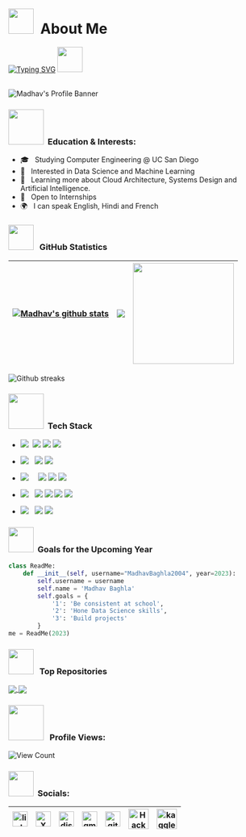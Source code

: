 <h1> <img src="https://media.tenor.com/y2apQwKW7okAAAAM/gif.gif" width="50px">&nbsp; About Me</h1>

[![Typing SVG](https://readme-typing-svg.demolab.com?font=Fira+Code&size=18&duration=4500&color=5376F7&multiline=true&lines=Hey+There%2C+I+am+Madhav+Baghla)](https://git.io/typing-svg)
<img src="https://media.tenor.com/85R9QYRANgEAAAAC/discord-wumpus.gif" width=50px>


<br>

<img align="center" src="https://clre.ucsd.edu/wp-content/uploads/2019/11/resources-header.jpg" alt="Madhav's  Profile Banner">

</br>  


<h3>  <img src="https://raw.githubusercontent.com/alexnaiman/alexnaiman/master/resources/PusheenCompute.gif" width="70px" />  &nbsp;Education & Interests: </h3>


- 🎓 &nbsp;  Studying Computer Engineering @ UC San Diego
- 🤔 &nbsp;  Interested in Data Science and Machine Learning
- 🌱 &nbsp; Learning more about Cloud Architecture, Systems Design and Artificial Intelligence.
- 💼 &nbsp; Open to Internships
- 🌍 &nbsp; I can speak English, Hindi and French

<h3><img src="https://media3.giphy.com/media/bmQBu3aSF0DxadphkG/200w.gif?cid=6c09b952n0c3fry15dpl0fc8bchfl03r9e98ldreff5chx6x&ep=v1_gifs_search&rid=200w.gif&ct=g" width="50px"/> &nbsp; GitHub Statistics </h3>

| <a href="https://github.com/MadhavBaghla2004/github-readme-stats"><img align="center" src="https://github-readme-stats.vercel.app/api?username=MadhavBaghla2004&include_all_commits=true&count_private=true&rank_icon=github&show_icons=true&theme=blue_navy" alt="Madhav's github stats" /></a> | <a href="https://github.com/MadhavBaghla2004/github-readme-stats"><img align="center" src="https://github-readme-stats.vercel.app/api/top-langs/?username=MadhavBaghla2004&layout=compact&theme=synthwave&hide_border=true" /></a> | <img src="https://github.blog/wp-content/uploads/2020/12/layers-loop.h264.2020-12-21-11_16_56.gif?resize=640%2C409" width="200px"> |
| ------------- | ------------- | ------------- | 

<div align="left">
<img src="https://github-readme-streak-stats.herokuapp.com/?user=MadhavBaghla2004&theme=codeSTACKr&hide_border=true&stroke=0000&background=0D1117"
alt="Github streaks">
</div>

<h3>  <img src="https://media2.giphy.com/media/QpVUMRUJGokfqXyfa1/giphy.gif" width="70px" />  &nbsp;Tech Stack </h3>

- <img src="https://img.shields.io/badge/Programming%20Languages :-adff2f?style=flat&logoColor=white">&nbsp;
  <a href="https://www.python.org"><img src="https://img.shields.io/badge/-Python-007ACC?style=flat&logo=python&logoColor=FFFFFF"></a>
  <a href="https://www.java.com/en/"><img src="http://img.shields.io/badge/-Java-F89820?style=flat&logo=openjdk&logoColor=white"></a>
  <a href="https://www.r-project.org/"> <img src="https://img.shields.io/badge/-R-00008b?style=flat&logo=R&logoColor=white"></a>
  
  
- <img src="https://img.shields.io/badge/Database%20:-adff2f?style=flat&logoColor=white"> &nbsp;
  <a href="https://www.mongodb.com"><img src="https://img.shields.io/badge/-MongoDB-4DB33D?style=flat&logo=mongodb&logoColor=FFFFFF"></a>
  <a href="https://www.mysql.com"><img src="https://img.shields.io/badge/-MySQL-66cdaa?style=flat&logo=mysql&logoColor=blue"></a>
  
- <img src="https://img.shields.io/badge/Tools And%20Technologies :-adff2f?style=flat&logoColor=white">  &nbsp; &nbsp;
  <a href="https://git-scm.com"><img src="http://img.shields.io/badge/-Git-F1502F?style=flat&logo=git&logoColor=FFFFFF"></a>
  <a href="https://github.com"><img src="http://img.shields.io/badge/-Github-000000?style=flat&logo=github&logoColor=FFFFFF"></a>
  <a href="https://www.markdownguide.org"><img src="http://img.shields.io/badge/-Markdown-ff0000?style=flat&logo=markdown&logoColor=FFFFFF"></a>

  
- <img src="https://img.shields.io/badge/IDEs %20:-adff2f?style=flat&logoColor=white">  &nbsp;
   <a href="https://code.visualstudio.com"><img src="http://img.shields.io/badge/-Visual%20Studio%20Code-1e90ff?style=flat&logo=visual-studio-code&logoColor=FFFFFF"></a>
   <a href="https://posit.co/products/open-source/rstudio/"><img src="http://img.shields.io/badge/-RStudio-4169e1?style=flat&logo=rstudio&logoColor=FFFFFF"></a>
   <a href="https://www.jetbrains.com/pycharm/"><img src="http://img.shields.io/badge/-PyCharm-ff1493?style=flat&logo=PyCharm&logoColor=FFFFFF"></a>
   <a href="https://www.jetbrains.com/idea/"><img src="http://img.shields.io/badge/-IntelliJ -ff69b4?style=flat&logo=intellij-idea&logoColor=FFFFFF"></a>

- <img src="https://img.shields.io/badge/Data Analysis %20 And Visualisation Tools :-adff2f?style=flat&logoColor=white">  &nbsp;
  <a href="https://powerbi.microsoft.com/en-in/"><img src="https://img.shields.io/badge/Power_BI-9932cc?style=flat&logo=powerbi&logoColor=white"></a>
  <a href="https://www.microsoft.com/en-in/microsoft-365/excel"><img src="https://img.shields.io/badge/Microsoft_Excel-217346?style=flat&logo=microsoft-excel&logoColor=white"></a>

  
<h3> </h3>




<h3> <img src="https://media3.giphy.com/media/3oz8xD8KOjTwxGG1q0/200w.gif?cid=6c09b95209eb0qcvv6pjeh4ip4x1bitp2aph52md3ay2iy7t&ep=v1_gifs_search&rid=200w.gif&ct=g" width="50px" /> &nbsp;Goals for the Upcoming Year </h3>

```python
class ReadMe:
    def __init__(self, username="MadhavBaghla2004", year=2023):
        self.username = username
        self.name = 'Madhav Baghla'
        self.goals = {
            '1': 'Be consistent at school',
            '2': 'Hone Data Science skills',
            '3': 'Build projects'
        }
me = ReadMe(2023)
```
<h3> <img src="https://cdn.dribbble.com/users/139863/screenshots/2095776/content.gif" width="50px" /> &nbsp; Top Repositories </h3>
<a href="https://github.com/MadhavBaghla2004/Streamlit-Web-App">
  <img align="center" src="https://github-readme-stats.vercel.app/api/pin/?username=MadhavBaghla2004&repo=Streamlit-Web-App&theme=highcontrast" />
</a>
<a href="https://github.com/MadhavBaghla2004/Portfolio-Website">
  <img align="center" src="https://github-readme-stats.vercel.app/api/pin/?username=MadhavBaghla2004&repo=Portfolio-Website&theme=vision-friendly-dark" />
</a>  

<h3> <img src="https://www.protocol80.com/hubfs/blog-files/Increasing-Traffic-Counter.gif" width="70px" /> &nbsp; Profile Views:</h3>

 <p align="left"> <img src="https://komarev.com/ghpvc/?username=MadhavBaghla2004&label=Profile%20views&color=ff1493&style=for-the-badge" alt="View Count" /> </p>

<h3> <img src="https://cdn.dribbble.com/users/891352/screenshots/7105199/media/5238cf20f0301e51fea9cad8912b9ea3.gif" width="50px" /> &nbsp;Socials:</h3>

| [<img src="https://i.pinimg.com/originals/de/b4/6f/deb46f02a59e3b3a2aa58fac16290d63.gif" alt="linkedin logo" width="30">](https://www.linkedin.com/in/madhavbaghla) | [<img src="https://media2.giphy.com/media/KDGLRKwIMVXV5XLieP/200w.gif?cid=6c09b9526jb7xzccujs7k5icntvr2dko4nnzefrbuovdgdp8&ep=v1_gifs_search&rid=200w.gif&ct=g" alt="X logo" width="30">](https://twitter.com/OnlyMB04) | [<img src="https://cdn.dribbble.com/users/5242374/screenshots/16641455/media/0a74ea6b1d505b316ced8be139175fc3.gif" alt="discord logo" width="30">](https://discord.com/users/735389282184986744)| [<img src="https://cdn.dribbble.com/users/4874/screenshots/3074660/gmaildribbble.gif" alt="gmail logo" width="30">](mailto:madhavbaghla4@gmail.com) | [<img src="https://raw.githubusercontent.com/melihaksoy/HoldToLoadLayout/master/gifs/htl_4.gif" alt="github logo" width="30">](https://github.com/MadhavBaghla2004) | [<img src="https://raw.githubusercontent.com/rahuldkjain/github-profile-readme-generator/master/src/images/icons/Social/hackerrank.svg" alt="Hackerrank logo" width="40">](https://www.hackerrank.com/madhavbaghla2004)| [<img src="https://upload.wikimedia.org/wikipedia/commons/7/7c/Kaggle_logo.png" alt="kaggle logo" width="40">](https://kaggle.com/madhavbaghla)
|---|---|---|---|---|---|---|





  
  
